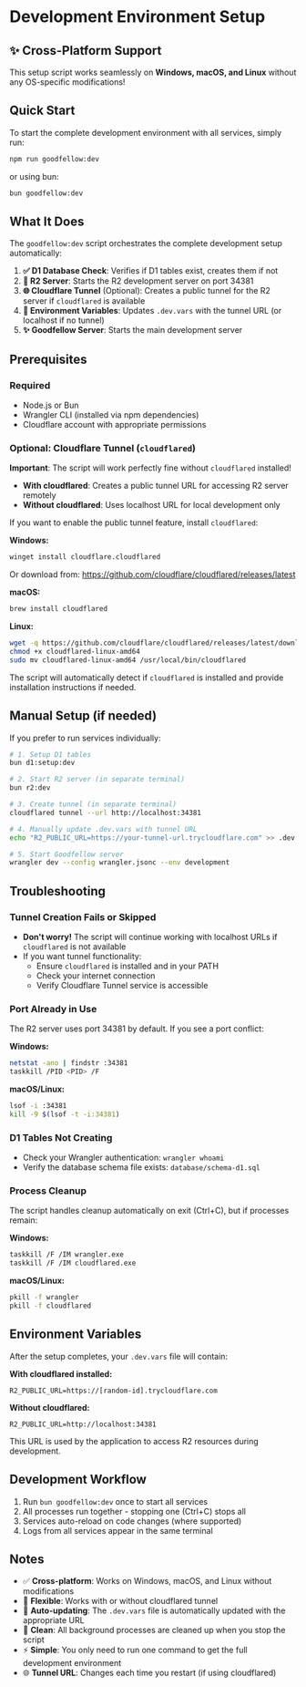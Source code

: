 # Development Environment Setup

## ✨ Cross-Platform Support

This setup script works seamlessly on **Windows, macOS, and Linux** without any OS-specific modifications!

## Quick Start

To start the complete development environment with all services, simply run:

```bash
npm run goodfellow:dev
```

or using bun:

```bash
bun goodfellow:dev
```

## What It Does

The `goodfellow:dev` script orchestrates the complete development setup automatically:

1. **✅ D1 Database Check**: Verifies if D1 tables exist, creates them if not
2. **🚀 R2 Server**: Starts the R2 development server on port 34381
3. **🌐 Cloudflare Tunnel** (Optional): Creates a public tunnel for the R2 server if `cloudflared` is available
4. **📝 Environment Variables**: Updates `.dev.vars` with the tunnel URL (or localhost if no tunnel)
5. **✨ Goodfellow Server**: Starts the main development server

## Prerequisites

### Required
- Node.js or Bun
- Wrangler CLI (installed via npm dependencies)
- Cloudflare account with appropriate permissions

### Optional: Cloudflare Tunnel (`cloudflared`)

**Important**: The script will work perfectly fine without `cloudflared` installed! 

- **With cloudflared**: Creates a public tunnel URL for accessing R2 server remotely
- **Without cloudflared**: Uses localhost URL for local development only

If you want to enable the public tunnel feature, install `cloudflared`:

**Windows:**
```bash
winget install cloudflare.cloudflared
```
Or download from: https://github.com/cloudflare/cloudflared/releases/latest

**macOS:**
```bash
brew install cloudflared
```

**Linux:**
```bash
wget -q https://github.com/cloudflare/cloudflared/releases/latest/download/cloudflared-linux-amd64
chmod +x cloudflared-linux-amd64
sudo mv cloudflared-linux-amd64 /usr/local/bin/cloudflared
```

The script will automatically detect if `cloudflared` is installed and provide installation instructions if needed.

## Manual Setup (if needed)

If you prefer to run services individually:

```bash
# 1. Setup D1 tables
bun d1:setup:dev

# 2. Start R2 server (in separate terminal)
bun r2:dev

# 3. Create tunnel (in separate terminal)
cloudflared tunnel --url http://localhost:34381

# 4. Manually update .dev.vars with tunnel URL
echo "R2_PUBLIC_URL=https://your-tunnel-url.trycloudflare.com" >> .dev.vars

# 5. Start Goodfellow server
wrangler dev --config wrangler.jsonc --env development
```

## Troubleshooting

### Tunnel Creation Fails or Skipped
- **Don't worry!** The script will continue working with localhost URLs if `cloudflared` is not available
- If you want tunnel functionality:
  - Ensure `cloudflared` is installed and in your PATH
  - Check your internet connection
  - Verify Cloudflare Tunnel service is accessible

### Port Already in Use
The R2 server uses port 34381 by default. If you see a port conflict:

**Windows:**
```bash
netstat -ano | findstr :34381
taskkill /PID <PID> /F
```

**macOS/Linux:**
```bash
lsof -i :34381
kill -9 $(lsof -t -i:34381)
```

### D1 Tables Not Creating
- Check your Wrangler authentication: `wrangler whoami`
- Verify the database schema file exists: `database/schema-d1.sql`

### Process Cleanup
The script handles cleanup automatically on exit (Ctrl+C), but if processes remain:

**Windows:**
```bash
taskkill /F /IM wrangler.exe
taskkill /F /IM cloudflared.exe
```

**macOS/Linux:**
```bash
pkill -f wrangler
pkill -f cloudflared
```

## Environment Variables

After the setup completes, your `.dev.vars` file will contain:

**With cloudflared installed:**
```
R2_PUBLIC_URL=https://[random-id].trycloudflare.com
```

**Without cloudflared:**
```
R2_PUBLIC_URL=http://localhost:34381
```

This URL is used by the application to access R2 resources during development.

## Development Workflow

1. Run `bun goodfellow:dev` once to start all services
2. All processes run together - stopping one (Ctrl+C) stops all
3. Services auto-reload on code changes (where supported)
4. Logs from all services appear in the same terminal

## Notes

- ✅ **Cross-platform**: Works on Windows, macOS, and Linux without modifications
- 🔧 **Flexible**: Works with or without cloudflared tunnel
- 🔄 **Auto-updating**: The `.dev.vars` file is automatically updated with the appropriate URL
- 🧹 **Clean**: All background processes are cleaned up when you stop the script
- ⚡ **Simple**: You only need to run one command to get the full development environment
- 🌐 **Tunnel URL**: Changes each time you restart (if using cloudflared)

